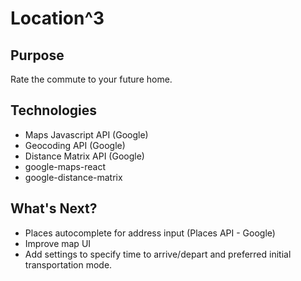 # Location^3

## Purpose

Rate the commute to your future home.

## Technologies

* Maps Javascript API (Google)
* Geocoding API (Google)
* Distance Matrix API (Google)
* google-maps-react
* google-distance-matrix

## What's Next?

* Places autocomplete for address input (Places API - Google)
* Improve map UI
* Add settings to specify time to arrive/depart and preferred initial transportation mode.
